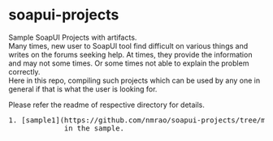 # soapui-projects

Sample SoapUI Projects with artifacts.<br>
Many times, new user to SoapUI tool find difficult on various things and writes on the forums seeking help.
At times, they provide the information and may not some times. Or some times not able to explain the problem correctly.<br>
Here in this repo, compiling such projects which can be used by any one in general if that is what the user is looking for.

Please refer the readme of respective directory for details.
<pre>
1. [sample1](https://github.com/nmrao/soapui-projects/tree/master/sample1)  Passes the data from the _output_ of one step as _input_ to another step, uses _SOAP request type_<br>             in the sample.

